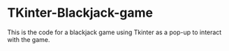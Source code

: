 # TKinter-Blackjack-game
This is the code for a blackjack game using Tkinter as a pop-up to interact with the game.
